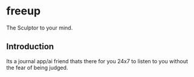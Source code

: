# freeup
The Sculptor to your mind.

## Introduction
Its a journal app/ai friend thats there for you 24x7 to listen to you without the fear of being judged.

 


